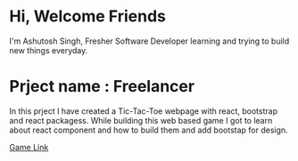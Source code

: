 # Hi, Welcome Friends

I'm Ashutosh Singh, Fresher Software Developer learning and trying to build new things everyday.

# Prject name : Freelancer

In this prject I have created a Tic-Tac-Toe webpage with react, bootstrap and react packagess.
While building this web based game I got to learn about react component and how to build them and add bootstap for design.

[Game Link](https://cool-halva-56410e.netlify.app/)

